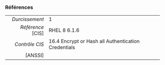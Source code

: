 ### Références

|                 |    |
|----------------:|:---|
|   *Durcissement*| 1 |
|*Référence* [CIS]| RHEL 8 6.1.6 |
|   *Contrôle CIS*| 16.4 Encrypt or Hash all Authentication Credentials |
|          [ANSSI]|  |
